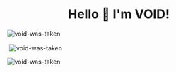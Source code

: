 <h1 align="center">Hello 👋 I'm VOID!</h1>
<p align="left"> <img src="https://komarev.com/ghpvc/?username=void-was-taken&label=Profile%20views&color=0e75b6&style=flat" alt="void-was-taken" /> </p>
<p>&nbsp;<img align="center" src="https://github-readme-stats.vercel.app/api?username=void-was-taken&show_icons=true&theme=dark&locale=en" alt="void-was-taken" /></p>
<p><img align="center" src="https://github-readme-streak-stats.herokuapp.com/?user=void-was-taken&theme=dark" alt="void-was-taken" /></p>
